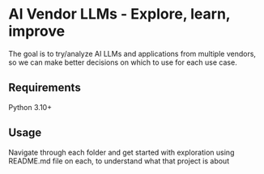 # AI Vendor LLMs - Explore, learn, improve
The goal is to try/analyze AI LLMs and applications from multiple vendors, so we can make better decisions on which to use for each use case.


## Requirements
Python 3.10+

## Usage
Navigate through each folder and get started with exploration using README.md file on each, to understand what that project is about